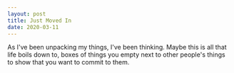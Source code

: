 ```yaml
---
layout: post
title: Just Moved In
date: 2020-03-11
---
```


As I've been unpacking my things, I've been thinking. Maybe this is all that life boils down to, boxes of things you empty next to other people's things to show that you want to commit to them.
